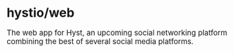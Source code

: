 # hystio/web
<big>The web app for Hyst, an upcoming social networking platform combining the best of several social media platforms.</big>
